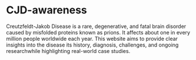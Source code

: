 # CJD-awareness
Creutzfeldt-Jakob Disease  is a rare, degenerative, and fatal brain disorder caused by misfolded proteins known as prions. It affects about one in every million people worldwide each year. This website aims to provide clear insights into the disease its history, diagnosis, challenges, and ongoing researchwhile highlighting real-world case studies. 
